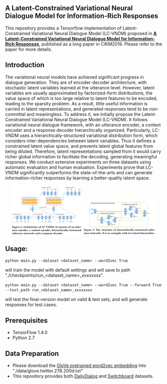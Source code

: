 ## A Latent-Constrained Variational Neural Dialogue Model for Information-Rich Responses

This repository provides a Tensorflow implementation of Latent-Constrained Variational Neural Dialogue Model (LC-VNDM) proposed in [**A Latent-Constrained Variational Neural Dialogue Model for Information-Rich Responses**](https://github.com/zheng-yanan/latent-constrained-dialogue/edit/master/README.md), published as a long paper in CIKM2019.
Please refer to the paper for more details.

## Introduction

The variational neural models have achieved significant progress in dialogue generation. They are of encoder-decoder architecture, with stochastic latent variables learned at the utterance level. However, latent variables are usually approximated by factorized-form distributions, the value space of which is too large relative to latent features to be encoded, leading to the sparsity problem. As a result, little useful information is carried in latent representations, and generated responses tend to be non-committal and meaningless. To address it, we initially propose the Latent-Constrained Variational Neural Dialogue Model (LC-VNDM). It follows variational neural dialogue framework, with an utterance encoder, a context encoder and a response decoder hierarchically organized. Particularly, LC-VNDM uses a hierarchically-structured variational distribution form, which considers inter-dependencies between latent variables. Thus it defines a constrained latent value space, and prevents latent global features from being diluted. Therefore, latent representations sampled from it would carry richer global information to facilitate the decoding, generating meaningful responses. We conduct extensive experiments on three datasets using automatic evaluation and human evaluation. Experiments prove that LC-VNDM significantly outperforms the state-of-the-arts and can generate information-richer responses by learning a better-quality latent space.  

<div align="center">
<img src="pics/LC-VNDM-arch.png" width = 45%/>  
<img src="pics/infer-arch.png" width = 46%/>
</div>


## Usage:  
	python main.py --dataset <dataset_name> --word2vec True
will train the model with default settings and will save to path "./checkpoints/run_<dataset_name>_xxxxxxxx".  

	python main.py --dataset <dataset_name> --word2vec True --forward True --test_path run_<dataset_name>_xxxxxxxx  
will test the final-version model on valid & test sets, and will generate responses for test cases.

## Prerequisites
 - TensorFlow 1.4.0
 - Python 2.7    
 
## Data Preparation
- Please download the [GloVe pretrained word2vec embedding](https://nlp.stanford.edu/projects/glove/) into "./data/glove.twitter.27B.200d.txt"
- This repository provides both [DailyDialog](http://yanran.li/dailydialog) and [Switchboard](https://web.stanford.edu/~jurafsky/swb1_dialogact_annot.tar.gz) datasets. 
